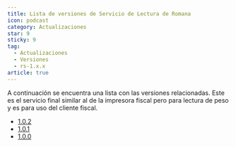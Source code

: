 ```yaml
---
title: Lista de versiones de Servicio de Lectura de Romana
icon: podcast
category: Actualizaciones
star: 9
sticky: 9
tag:
  - Actualizaciones
  - Versiones
  - rs-1.x.x
article: true
---
```


A continuación se encuentra una lista con las versiones relacionadas. Este es el servicio final similar al de la impresora fiscal pero para lectura de peso y es para uso del cliente fiscal.

- [1.0.2](./1.1.x/1.0.2.md)
- [1.0.1](./1.1.x/1.0.1.md)
- [1.0.0](./1.1.x/1.0.0.md)
